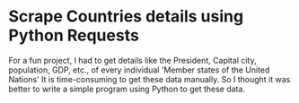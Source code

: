 # Scrape Countries details using Python Requests
For a fun project, I had to get details like the President, Capital city, population, GDP, etc., of every individual 'Member states of the United Nations' It is time-consuming to get these data manually. So I thought it was better to write a simple program using Python to get these data.
